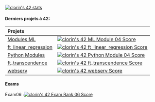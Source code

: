 [![clorin's 42 stats](https://badge42.vercel.app/api/v2/cl25yu90q001109mjkto4tay3/stats?cursusId=21&coalitionId=48)](https://github.com/JaeSeoKim/badge42)

#### Derniers projets à 42:

| Projets |  |
|:-------------------|:-----------------|
| [Modules ML](https://github.com/sirius911/Modules-ML) | [![clorin's 42 ML Module 04 Score](https://badge42.vercel.app/api/v2/cl25yu90q001109mjkto4tay3/project/2908035)](https://github.com/JaeSeoKim/badge42)|
| [ft_linear_regression](https://github.com/sirius911/ft_linear_regression) | [![clorin's 42 ft_linear_regression Score](https://badge42.vercel.app/api/v2/cl25yu90q001109mjkto4tay3/project/2872329)](https://github.com/JaeSeoKim/badge42)|
| [Python Modules](https://github.com/sirius911/Python_Modules) |[![clorin's 42 Python Module 04 Score](https://badge42.vercel.app/api/v2/cl25yu90q001109mjkto4tay3/project/2813496)](https://github.com/JaeSeoKim/badge42)|
| [ft_transcendence](https://github.com/le-clucien/ft_transcendence) | [![clorin's 42 ft_transcendence Score](https://badge42.vercel.app/api/v2/cl25yu90q001109mjkto4tay3/project/2545525)](https://github.com/JaeSeoKim/badge42)|
| [webserv](https://github.com/NicolasD27/webserv) | [![clorin's 42 webserv Score](https://badge42.vercel.app/api/v2/cl25yu90q001109mjkto4tay3/project/2443325)](https://github.com/JaeSeoKim/badge42)|

#### Exams

Exam06 :[![clorin's 42 Exam Rank 06 Score](https://badge42.vercel.app/api/v2/cl25yu90q001109mjkto4tay3/project/2642550)](https://github.com/JaeSeoKim/badge42)
